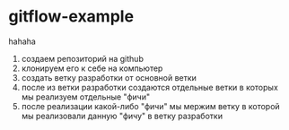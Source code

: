 # gitflow-example
hahaha
1. создаем репозиторий на github
2. клонируем его к себе на компьютер
3. создать ветку разработки от основной ветки
4. после из ветки разработки создаются отдельные ветки в которых мы реализуем отдельные "фичи"
5. после реализации какой-либо "фичи" мы мержим ветку в которой мы реализовали данную "фичу" в ветку разработки 